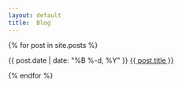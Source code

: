 ```yaml
---
layout: default
title:  Blog
---
```


{% for post in site.posts %}
<p><span class="text-muted">{{ post.date | date: "%B %-d, %Y" }}</span> <a href="{{ site.baseurl }}{{ post.url }}">{{ post.title }}</a></p>
{% endfor %}

